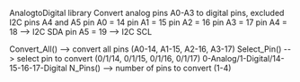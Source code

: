 
AnalogtoDigital library
Convert analog pins A0-A3 to digital pins, excluded I2C pins A4 and A5
  pin A0 = 14
  pin A1 = 15
  pin A2 = 16
  pin A3 = 17
  pin A4 = 18 --> I2C SDA
  pin A5 = 19 --> I2C SCL
  
Convert_All() --> convert all pins (A0-14, A1-15, A2-16, A3-17)
Select_Pin()  --> select pin to convert (0/1/14, 0/1/15, 0/1/16, 0/1/17) 0-Analog/1-Digital/14-15-16-17-Digital
N_Pins()      --> number of pins to convert (1-4)

